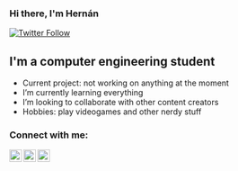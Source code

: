 ### Hi there, I'm Hernán

[![Twitter Follow](https://img.shields.io/twitter/follow/hernobdr?color=0084b4&logo=twitter&style=for-the-badge)](https://twitter.com/intent/follow?screen_name=hernobdr)

## I'm a computer engineering student

- Current project: not working on anything at the moment
- I’m currently learning everything
- I’m looking to collaborate with other content creators
- Hobbies: play videogames and other nerdy stuff

### Connect with me:

[<img align="left" alt="hernobdr | Twitter" width="22px" src="https://cdn.jsdelivr.net/npm/simple-icons@v3/icons/twitter.svg">][twitter]
[<img align="left" alt="eltuerta | Reddit" width="22px" src="https://cdn.jsdelivr.net/npm/simple-icons@3.13.0/icons/reddit.svg">][reddit]
[<img align="left" alt="Irioto | Reddit" width="22px" src="https://cdn.jsdelivr.net/npm/simple-icons@3.13.0/icons/twitch.svg">][twitch]

[current_project]:  https://twitter.com/hernobdr
[twitter]: https://twitter.com/hernobdr
[reddit]: https://www.reddit.com/user/eltuerta/
[twitch]: https://www.twitch.tv/irioto
